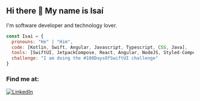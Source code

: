 ## Hi there 👋 My name is Isaí
I'm software developer and technology lover.

```js
const Isai = {
  pronouns: "He" | "Him",
  code: [Kotlin, Swift, Angular, Javascript, Typescript, CSS, Java],
  tools: [SwiftUI, JetpackCompose, React, Angular, NodeJS, Styled-Components],
  challenge: "I am doing the #100DaysOfSwiftUI challenge"
}
```

### Find me at:
[![LinkedIn](https://img.shields.io/badge/LinkedIn-Isai-0077B5?style=for-the-badge&logo=linkedin&logoColor=white&labelColor=101010)](https://www.linkedin.com/in/isai-x-x)
</br>
</br>
